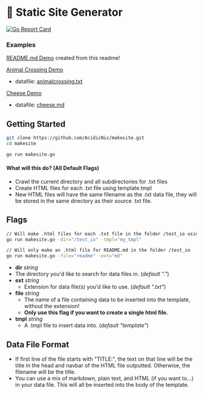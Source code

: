 # 🔗 Static Site Generator

[![Go Report Card](https://goreportcard.com/badge/github.com/acidicnic/makesite)](https://goreportcard.com/report/github.com/acidicnic/makesite)

### Examples

[README.md Demo](https://acidicnic.github.io/makesite/) created from this readme!

[Animal Crossing Demo](https://acidicnic.github.io/makesite/test_io/animalcrossing)
 - datafile: [animalcrossing.txt](https://github.com/AcidicNic/makesite/blob/master/test_io/animalcrossing.txt)

[Cheese Demo](https://acidicnic.github.io/makesite/test_io/cheese)
 - datafile: [cheese.md](https://github.com/AcidicNic/makesite/blob/master/test_io/cheese.md?plain=1)


## Getting Started

```bash
git clone https://github.com/AcidicNic/makesite.git
cd makesite

go run makesite.go
```
#### What will this do? (All Default Flags)

 - Crawl the current directory and all subdirectories for .txt files
 - Create HTML files for each .txt file using template.tmpl
 - New HTML files will have the same filename as the .txt data file, they will be stored in the same directory as their source .txt file.

## Flags

```bash
// Will make .html files for each .txt file in the folder /test_io using my_tmpl.tmpl
go run makesite.go -dir="/test_io" -tmpl="my_tmpl"

// Will only make an .html file for README.md in the folder /test_io
go run makesite.go -file="readme" -ext="md"
```

- __dir__ _string_
 - The directory you'd like to search for data files in. (_default "."_)
- __ext__ _string_
	- Extension for data file(s) you'd like to use. (_default ".txt"_)
- __file__ _string_
	- The name of a file containing data to be inserted into the template, without the extension!
    - __Only use this flag if you want to create a single html file.__
- __tmpl__ _string_
	- A .tmpl file to insert data into. (_default "template"_)

## Data File Format

- If first line of the file starts with "TITLE:", the text on that line will be the title in the head and navbar of the HTML file outputted. Otherwise, the filename will be the title.
- You can use a mix of markdown, plain text, and HTML (if you want to...) in your data file. This will all be inserted into the body of the template.

